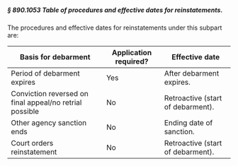 ##### § 890.1053 Table of procedures and effective dates for reinstatements. #####

The procedures and effective dates for reinstatements under this subpart are:

|                  Basis for debarment                  |Application required?|         Effective date          |
|-------------------------------------------------------|---------------------|---------------------------------|
|              Period of debarment expires              |         Yes         |    After debarment expires.     |
|Conviction reversed on final appeal/no retrial possible|         No          |Retroactive (start of debarment).|
|              Other agency sanction ends               |         No          |    Ending date of sanction.     |
|              Court orders reinstatement               |         No          |Retroactive (start of debarment).|